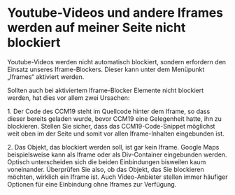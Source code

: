 # Youtube-Videos und andere Iframes werden auf meiner Seite nicht blockiert

Youtube-Videos werden nicht automatisch blockiert, sondern erfordern den Einsatz unseres Iframe-Blockers. Dieser kann unter dem Menüpunkt „Iframes“ aktiviert werden.

Sollten auch bei aktiviertem Iframe-Blocker Elemente nicht blockiert werden, hat dies vor allem zwei Ursachen:

1\. Der Code des CCM19 steht im Quellcode hinter dem Iframe, so dass dieser bereits geladen wurde, bevor CCM19 eine Gelegenheit hatte, ihn zu blockieren. Stellen Sie sicher, dass das CCM19-Code-Snippet möglichst weit oben im der Seite und somit vor allen Iframe-Inhalten eingebunden ist.

2\. Das Objekt, das blockiert werden soll, ist gar kein Iframe. Google Maps beispielsweise kann als Iframe oder als Div-Container eingebunden werden. Optisch unterscheiden sich die beiden Einbindungen bisweilen kaum voneinander. Überprüfen Sie also, ob das Objekt, das Sie blockieren möchten, wirklich ein Iframe ist. Auch Video-Anbieter stellen immer häufiger Optionen für eine Einbindung ohne Iframes zur Verfügung.
